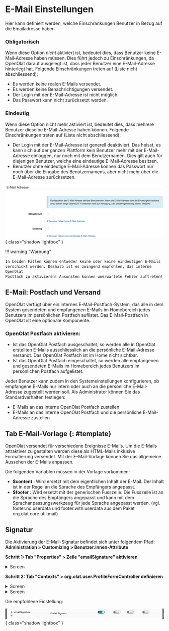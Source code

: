 # E-Mail Einstellungen

Hier kann definiert werden, welche Einschränkungen Benutzer in Bezug auf die
Emailadresse haben.

### Obligatorisch

Wenn diese Option _nicht_ aktiviert ist, bedeutet dies, dass Benutzer keine
E-Mail-Adresse haben müssen. Dies führt jedoch zu Einschränkungen, da OpenOlat
darauf ausgelegt ist, dass jeder Benutzer eine E-Mail-Adresse hinterlegt hat.
Folgende Einschränkungen treten auf (Liste nicht abschliessend):

  * Es werden keine realen E-Mails versendet.
  * Es werden keine Benachrichtigungen versendet.
  * Der Login mit der E-Mail-Adresse ist nicht möglich.
  * Das Passwort kann nicht zurücksetzt werden.

### Eindeutig

Wenn diese Option nicht mehr aktiviert ist, bedeutet dies, dass mehrere
Benutzer dieselbe E-Mail-Adresse haben können. Folgende Einschränkungen treten
auf (Liste nicht abschliessend):

  * Der Login mit der E-Mail-Adresse ist generell deaktiviert. Das heisst, es kann sich auf der ganzen Plattform kein Benutzer mehr mit der E-Mail-Adresse einloggen, nur noch mit dem Benutzernamen. Dies gilt auch für diejenigen Benutzer, welche eine eindeutige E-Mail-Adresse besitzen. 
  * Benutzer ohne eindeutige E-Mail-Adresse können das Passwort nur noch über die Eingabe des Benutzernamens, aber nicht mehr über die E-Mail-Adresse zurücksetzen.

![](assets/Email_DE.png){ class="shadow lightbox" }

!!! warning "Warnung"

	In beiden Fällen können entweder keine oder keine eindeutigen E-Mails
	verschickt werden. Deshalb ist es zwingend empfohlen, das interne OpenOlat
	Postfach zu aktivieren! Ansonsten können unerwartete Fehler auftreten!

## E-Mail: Postfach und Versand

OpenOlat verfügt über ein internes E-Mail-Postfach-System, das alle in dem
System gesendeten und empfangenen E-Mails im Homebereich jedes Benutzers im
persönlichen Postfach auflistet. Das E-Mail-Postfach in OpenOlat ist eine
optionale Komponente.

### OpenOlat Postfach aktivieren:

  * Ist das OpenOlat Postfach ausgeschaltet, so werden alle in OpenOlat erstellten E-Mails ausschliesslich an die persönliche E-Mail-Adresse versandt. Das OpenOlat Postfach ist im Home nicht sichtbar.
  * Ist das OpenOlat Postfach eingeschaltet, so werden alle empfangenen und gesendeten E-Mails im Homebereich jedes Benutzers im persönlichen Postfach aufgelistet.

Jeder Benutzer kann zudem in den Systemeinstellungen konfigurieren, ob
empfangene E-Mails nur intern oder auch an die persönliche E-Mail-Adresse
zugestellt werden soll. Als Administrator können Sie das Standardverhalten
festlegen:

  * E-Mails an das interne OpenOlat Postfach zustellen
  * E-Mails an das interne OpenOlat Postfach und die persönliche E-Mail-Adresse zustellen  
  

##  Tab E-Mail-Vorlage {: #template}

OpenOlat versendet für verschiedene Ereignisse E-Mails. Um die E-Mails
attraktiver zu gestalten werden diese als HTML-Mails inklusive Formatierung
versendet. Mit der E-Mail-Vorlage können Sie das allgemeine Aussehen der
E-Mails anpassen.

Die folgenden Variablen müssen in der Vorlage vorkommen:

  *  **$content** : Wird ersetzt mit dem eigentlichen Inhalt der E-Mail. Der Inhalt ist in der Regel an die Sprache des Empfängers angepasst.
  *  **$footer** : Wird ersetzt mit der generischen Fusszeile. Die Fusszeile ist an die Sprache des Empfängers angepasst und kann mit dem Sprachanpassungswerkzeug für jede Sprache angepasst werden. (vgl. footer.no.userdata und footer.with.userdata aus dem Paket org.olat.core.util.mail)


## Signatur

Die Aktivierung der E-Mail-Signatur befindet sich unter folgendem Pfad:<br>
**Administration > Customizing > Benutzer:innen-Attribute**

**Schritt 1: Tab "Properties" > Zeile "emailSignature" aktivieren**

<details>
    <summary>Screen</summary>
	<img src="../assets/e-mail_settings_activate1_v1_de.png" />
</details>

**Schritt 2: Tab "Contexts" > org.olat.user.ProfileFormController definieren**

<details>
    <summary>Screen</summary>
	<img src="../assets/e-mail_settings_activate2_v1_de.png" />
</details>

<details>
    <summary>Screen</summary>
	<img src="../assets/e-mail_settings_activate3_v1_de.png" />
</details>

Die empfohlene Einstellung:

![e-mail_settings_activate4_v1_de.png](assets/e-mail_settings_activate4_v1_de.png){ class="shadow lightbox" }
